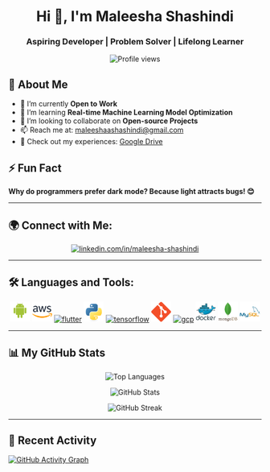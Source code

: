 <h1 align="center">Hi 👋, I'm Maleesha Shashindi</h1>
<h3 align="center">Aspiring Developer | Problem Solver | Lifelong Learner</h3>

<p align="center">
  <img src="https://komarev.com/ghpvc/?username=maleeshaaa&label=Profile%20views&color=0e75b6&style=flat" alt="Profile views" />
</p>

## 🚀 About Me
- 🔭 I’m currently **Open to Work**
- 🌱 I’m learning **Real-time Machine Learning Model Optimization**
- 👯 I’m looking to collaborate on **Open-source Projects**
- 📫 Reach me at: [maleeshaashashindi@gmail.com](mailto:maleeshaashashindi@gmail.com)
- 📄 Check out my experiences: [Google Drive](https://drive.google.com/file/d/1l6zbRUKvhLipv_rNevx32B4I0JClmrwf/view?usp=sharing)

## ⚡ Fun Fact
**Why do programmers prefer dark mode? Because light attracts bugs! 😊**

---

## 🌍 Connect with Me:
<p align="center">
  <a href="https://linkedin.com/in/maleesha-shashindi" target="_blank">
    <img src="https://raw.githubusercontent.com/rahuldkjain/github-profile-readme-generator/master/src/images/icons/Social/linked-in-alt.svg" alt="linkedin.com/in/maleesha-shashindi" height="30" width="40" />
  </a>
</p>

---

## 🛠️ Languages and Tools:

<p align="center">
  <a href="https://developer.android.com" target="_blank"><img src="https://raw.githubusercontent.com/devicons/devicon/master/icons/android/android-original-wordmark.svg" alt="android" width="40" height="40" /></a>
  <a href="https://aws.amazon.com" target="_blank"><img src="https://raw.githubusercontent.com/devicons/devicon/master/icons/amazonwebservices/amazonwebservices-original-wordmark.svg" alt="aws" width="40" height="40" /></a>
  <a href="https://flutter.dev" target="_blank"><img src="https://www.vectorlogo.zone/logos/flutterio/flutterio-icon.svg" alt="flutter" width="40" height="40" /></a>
  <a href="https://python.org" target="_blank"><img src="https://raw.githubusercontent.com/devicons/devicon/master/icons/python/python-original.svg" alt="python" width="40" height="40" /></a>
  <a href="https://www.tensorflow.org" target="_blank"><img src="https://www.vectorlogo.zone/logos/tensorflow/tensorflow-icon.svg" alt="tensorflow" width="40" height="40" /></a>
  <a href="https://github.com" target="_blank"><img src="https://raw.githubusercontent.com/devicons/devicon/master/icons/git/git-original.svg" alt="git" width="40" height="40" /></a>
  <a href="https://cloud.google.com" target="_blank"><img src="https://www.vectorlogo.zone/logos/google_cloud/google_cloud-icon.svg" alt="gcp" width="40" height="40" /></a>
  <a href="https://www.docker.com/" target="_blank"><img src="https://raw.githubusercontent.com/devicons/devicon/master/icons/docker/docker-original-wordmark.svg" alt="docker" width="40" height="40" /></a>
  <a href="https://www.mongodb.com/" target="_blank"><img src="https://raw.githubusercontent.com/devicons/devicon/master/icons/mongodb/mongodb-original-wordmark.svg" alt="mongodb" width="40" height="40" /></a>
  <a href="https://www.mysql.com/" target="_blank"><img src="https://raw.githubusercontent.com/devicons/devicon/master/icons/mysql/mysql-original-wordmark.svg" alt="mysql" width="40" height="40" /></a>
</p>

---

## 📊 My GitHub Stats

<p align="center">
  <img src="https://github-readme-stats.vercel.app/api/top-langs?username=maleeshaaa&show_icons=true&locale=en&layout=compact" alt="Top Languages" />
</p>

<p align="center">
  <img src="https://github-readme-stats.vercel.app/api?username=maleeshaaa&show_icons=true&locale=en" alt="GitHub Stats" />
</p>

<p align="center">
  <img src="https://github-readme-streak-stats.herokuapp.com/?user=maleeshaaa&" alt="GitHub Streak" />
</p>

---

## 📅 Recent Activity

[![GitHub Activity Graph](https://activity-graph.herokuapp.com/graph?username=maleeshaaa&bg_color=ffffff&color=000000&line=0e75b6&point=000000&area=true)](https://github.com/maleeshaaa)
